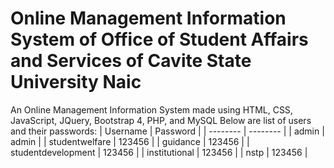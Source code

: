 # Online Management Information System of Office of Student Affairs and Services of Cavite State University Naic
An Online Management Information System made using HTML, CSS, JavaScript, JQuery, Bootstrap 4, PHP, and MySQL
Below are list of users and their passwords:
| Username | Password |
| -------- | -------- |
| admin | admin |
| studentwelfare | 123456 |
| guidance | 123456 |
| studentdevelopment | 123456 |
| institutional | 123456 |
| nstp | 123456 |
